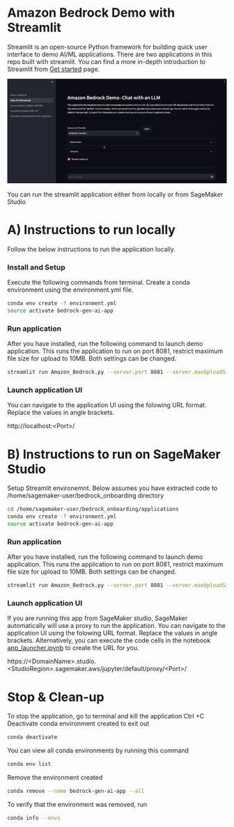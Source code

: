 # Amazon Bedrock Demo with Streamlit

Streamlit is an open-source Python framework for building quick user interface to demo AI/ML applications. There are two applications in this repo built with streamlit. 
You can find a more in-depth introduction to Streamlit from [Get started](https://docs.streamlit.io/library/get-started) page.


<img src="images/chat-with-doc.gif" alt="Streamlit application" style="width: 750px;"/>

You can run the streamlit application either from locally or from SageMaker Studio 


# A) Instructions to run locally
Follow the below instructions to run the application locally. 

### Install and Setup
Execute the following commands from terminal. Create a conda environment using the environment.yml file. 

``` bash
conda env create -f environment.yml
source activate bedrock-gen-ai-app
```

### Run application 
After you have installed, run the following command to launch demo application. This runs the application to run on port 8081, restrict maximum file size for upload to 10MB. Both settings can be changed.

```bash
streamlit run Amazon_Bedrock.py --server.port 8081 --server.maxUploadSize 10
```

### Launch application UI
You can navigate to the application UI using the folowing URL format. Replace the values in angle brackets. 

http://localhost:&lt;Port&gt;/


# B) Instructions to run on SageMaker Studio
Setup Streamlit environemnt. Below assumes you have extracted code to /home/sagemaker-user/bedrock_onboarding directory

```bash
cd /home/sagemaker-user/bedrock_onboarding/applications
conda env create -f environment.yml
source activate bedrock-gen-ai-app
```
### Run application 
After you have installed, run the following command to launch demo application. This runs the application to run on port 8081, restrict maximum file size for upload to 10MB. Both settings can be changed.

```bash
streamlit run Amazon_Bedrock.py --server.port 8081 --server.maxUploadSize 10
```

### Launch application UI
If you are running this app from SageMaker studio, SageMaker automatically will use a proxy to run the application. You can navigate to the application UI using the folowing URL format. Replace the values in angle brackets. Alternatively, you can execute the code cells in the notebook [app_launcher.ipynb](app_launcher.ipynb) to create the URL for you.

https://&lt;DomainName&gt;.studio.&lt;StudioRegion&gt;.sagemaker.aws/jupyter/default/proxy/&lt;Port&gt;/




# Stop & Clean-up
To stop the application, go to terminal and kill the application Ctrl +C
Deactivate conda environment created to exit out

```bash
conda deactivate 
```

You can view all conda environments by running this command
```bash
conda env list
```

Remove the environment created

```bash
conda remove --name bedrock-gen-ai-app --all
```

To verify that the environment was removed, run
```bash
conda info --envs
```
